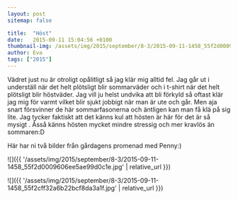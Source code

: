 ```yaml
---
layout: post
sitemap: false

title:  "Höst"
date:   2015-09-11 15:04:56 +0100
thumbnail-img: /assets/img/2015/september/8-3/2015-09-11-1458_55f2d0009606ee5ae99d0c1e.jpg
author: Eva
tags: ["2015"]
---
```


Vädret just nu är otroligt opålitligt så jag klär mig alltid fel. Jag går ut i underställ när det helt plötsligt blir sommarväder och i t-shirt när det helt plötsligt blir höstväder. Jag vill ju helst undvika att bli förkyld så oftast klär jag mig för varmt vilket blir sjukt jobbigt när man är ute och går. Men aja snart försvinner de här sommarfasonerna och äntligen kan man få klä på sig lite. Jag tycker faktiskt att det känns kul att hösten är här för det är så mysigt . Åsså känns hösten mycket mindre stressig och mer kravlös än sommaren:D 

Här har ni två bilder från gårdagens promenad med Penny:)

![]({{ '/assets/img/2015/september/8-3/2015-09-11-1458_55f2d0009606ee5ae99d0c1e.jpg'  | relative_url }})

![]({{ '/assets/img/2015/september/8-3/2015-09-11-1458_55f2cff32a6b22bcf8da3a1f.jpg'  | relative_url }})

